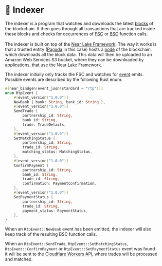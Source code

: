 # 📖 Indexer

The indexer is a program that watches and downloads the latest [blocks](../terminology.md#block) of the blockchain. It then goes through all transactions that are tracked inside these blocks and checks for occurrences of [FSC](factory-smart-contract.md) or [BSC](bank-smart-contract.md) function calls.\
\
The indexer is built on top of the [Near Lake Framework](https://docs.near.org/tools/near-lake). The way it works is that a trusted entity ([Pagoda](https://www.pagoda.co/) in this case) hosts a [node](../terminology.md#node) of the blockchain, which downloads all the block data. This data will then be uploaded to an Amazon Web Services S3 bucket, where they can be downloaded by applications, that use the Near Lake Framework.

The indexer initially only tracks the FSC and watches for [event](../terminology.md#events) emits. Possible events are described by the following Rust enum:

```rust
#[near_bindgen(event_json(standard = "rtp"))]
enum RtpEvent {
    #[event_version("1.0.0")]
    NewBank { bank: String, bank_id: String },
    #[event_version("1.0.0")]
    SendTrade {
        partnership_id: String,
        bank_id: String,
        trade: TradeDetails,
    },
    #[event_version("1.0.0")]
    SetMatchingStatus {
        partnership_id: String,
        trade_id: String,
        matching_status: MatchingStatus,
    },
    #[event_version("1.0.0")]
    ConfirmPayment {
        partnership_id: String,
        bank_id: String,
        trade_id: String,
        confirmation: PaymentConfirmation,
    },
    #[event_version("1.0.0")]
    SetPaymentStatus {
        partnership_id: String,
        trade_id: String,
        payment_status: PaymentStatus,
    },
}
```

When an `RtpEvent::NewBank` event has been emitted, the indexer will also keep track of the resulting BSC function calls.

When an `RtpEvent::SendTrade`, `RtpEvent::SetMatchingStatus`, `RtpEvent::ConfirmPayment` or `RtpEvent::SetPaymentStatus` event was found it will be sent to the [Cloudflare Workers API](cloudflare-workers-api.md), where trades will be processed and matched.
